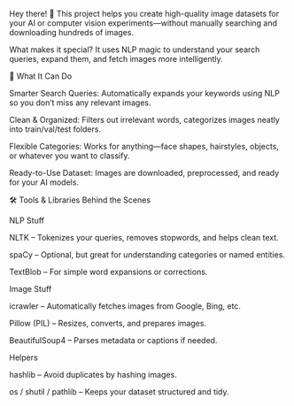 Hey there! 👋 This project helps you create high-quality image datasets for your AI or computer vision experiments—without manually searching and downloading hundreds of images.

What makes it special? It uses NLP magic to understand your search queries, expand them, and fetch images more intelligently.

🌟 What It Can Do

Smarter Search Queries: Automatically expands your keywords using NLP so you don’t miss any relevant images.

Clean & Organized: Filters out irrelevant words, categorizes images neatly into train/val/test folders.

Flexible Categories: Works for anything—face shapes, hairstyles, objects, or whatever you want to classify.

Ready-to-Use Dataset: Images are downloaded, preprocessed, and ready for your AI models.

🛠️ Tools & Libraries Behind the Scenes

NLP Stuff

NLTK – Tokenizes your queries, removes stopwords, and helps clean text.

spaCy – Optional, but great for understanding categories or named entities.

TextBlob – For simple word expansions or corrections.

Image Stuff

icrawler – Automatically fetches images from Google, Bing, etc.

Pillow (PIL) – Resizes, converts, and prepares images.

BeautifulSoup4 – Parses metadata or captions if needed.

Helpers

hashlib – Avoid duplicates by hashing images.

os / shutil / pathlib – Keeps your dataset structured and tidy.
